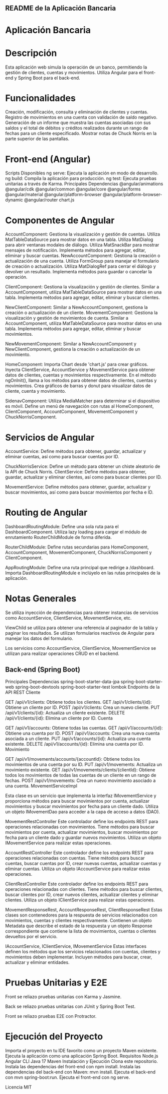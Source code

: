 ## README de la Aplicación Bancaria

# Aplicación Bancaria

# Descripción

Esta aplicación web simula la operación de un banco, permitiendo la gestión de clientes, cuentas y movimientos. Utiliza Angular para el front-end y Spring Boot para el back-end.

# Funcionalidades

Creación, modificación, consulta y eliminación de clientes y cuentas.
Registro de movimientos en una cuenta con validación de saldo negativo.
Generación de un informe que muestra las cuentas asociadas con sus saldos y el total de débitos y créditos realizados durante un rango de fechas para un cliente especificado.
Mostrar notas de Chuck Norris en la parte superior de las pantallas.

# Front-end (Angular)

Scripts Disponibles
ng serve: Ejecuta la aplicación en modo de desarrollo.
ng build: Compila la aplicación para producción.
ng test: Ejecuta pruebas unitarias a través de Karma.
Principales Dependencias
@angular/animations
@angular/cdk
@angular/common
@angular/core
@angular/forms
@angular/material
@angular/platform-browser
@angular/platform-browser-dynamic
@angular/router
chart.js

# Componentes de Angular

AccountComponent: Gestiona la visualización y gestión de cuentas. Utiliza MatTableDataSource para mostrar datos en una tabla. Utiliza MatDialog para abrir ventanas modales de diálogo. Utiliza MatSnackBar para mostrar mensajes de notificación. Implementa métodos para agregar, editar, eliminar y buscar cuentas.
NewAccountComponent: Gestiona la creación o actualización de una cuenta. Utiliza FormGroup para manejar el formulario de creación o actualización. Utiliza MatDialogRef para cerrar el diálogo y devolver un resultado. Implementa métodos para guardar o cancelar la operación.

ClientComponent: Gestiona la visualización y gestión de clientes. Similar a AccountComponent, utiliza MatTableDataSource para mostrar datos en una tabla. Implementa métodos para agregar, editar, eliminar y buscar clientes.

NewClientComponent: Similar a NewAccountComponent, gestiona la creación o actualización de un cliente.
MovementComponent: Gestiona la visualización y gestión de movimientos de cuenta. Similar a AccountComponent, utiliza MatTableDataSource para mostrar datos en una tabla. Implementa métodos para agregar, editar, eliminar y buscar movimientos.

NewMovementComponent: Similar a NewAccountComponent y NewClientComponent, gestiona la creación o actualización de un movimiento.

HomeComponent: Importa Chart desde 'chart.js' para crear gráficos. Inyecta ClientService, AccountService y MovementService para obtener datos de clientes, cuentas y movimientos respectivamente. En el método ngOnInit(), llama a los métodos para obtener datos de clientes, cuentas y movimientos. Crea gráficos de barras y donut para visualizar datos de cliente, cuenta y movimiento.

SidenavComponent: Utiliza MediaMatcher para determinar si el dispositivo es móvil. Define un menú de navegación con rutas al HomeComponent, ClientComponent, AccountComponent, MovementComponent y ChuckNorrisComponent.

# Servicios de Angular

AccountService: Define métodos para obtener, guardar, actualizar y eliminar cuentas, así como para buscar cuentas por ID.

ChuckNorrisService: Define un método para obtener un chiste aleatorio de la API de Chuck Norris.
ClientService: Define métodos para obtener, guardar, actualizar y eliminar clientes, así como para buscar clientes por ID.

MovementService: Define métodos para obtener, guardar, actualizar y buscar movimientos, así como para buscar movimientos por fecha e ID.

# Routing de Angular

DashboardRoutingModule: Define una sola ruta para el DashboardComponent. Utiliza lazy loading para cargar el módulo de enrutamiento RouterChildModule de forma diferida.

RouterChildModule: Define rutas secundarias para HomeComponent, AccountComponent, MovementComponent, ChuckNorrisComponent y ClientComponent.

AppRoutingModule: Define una ruta principal que redirige a /dashboard. Importa DashboardRoutingModule e inclúyelo en las rutas principales de la aplicación.

# Notas Generales

Se utiliza inyección de dependencias para obtener instancias de servicios como AccountService, ClientService, MovementService, etc.

ViewChild se utiliza para obtener una referencia al paginador de la tabla y paginar los resultados.
Se utilizan formularios reactivos de Angular para manejar los datos del formulario.

Los servicios como AccountService, ClientService, MovementService se utilizan para realizar operaciones CRUD en el backend.

## Back-end (Spring Boot)

Principales Dependencias
spring-boot-starter-data-jpa
spring-boot-starter-web
spring-boot-devtools
spring-boot-starter-test
lombok
Endpoints de la API REST
Cliente

GET /api/v1/clients: Obtiene todos los clientes.
GET /api/v1/clients/{id}: Obtiene un cliente por ID.
POST /api/v1/clients: Crea un nuevo cliente.
PUT /api/v1/clients/{id}: Actualiza un cliente existente.
DELETE /api/v1/clients/{id}: Elimina un cliente por ID.
Cuenta

GET /api/v1/accounts: Obtiene todas las cuentas.
GET /api/v1/accounts/{id}: Obtiene una cuenta por ID.
POST /api/v1/accounts: Crea una nueva cuenta asociada a un cliente.
PUT /api/v1/accounts/{id}: Actualiza una cuenta existente.
DELETE /api/v1/accounts/{id}: Elimina una cuenta por ID.
Movimiento

GET /api/v1/movements/accounts/{accountId}: Obtiene todos los movimientos de una cuenta por su ID.
PUT /api/v1/movements: Actualiza un movimiento existente.
GET /api/v1/movements/clients/{clientId}: Obtiene todos los movimientos de todas las cuentas de un cliente en un rango de fechas.
POST /api/v1/movements: Crea un nuevo movimiento asociado a una cuenta.
MovementServiceImpl

Esta clase es un servicio que implementa la interfaz IMovementService y proporciona métodos para buscar movimientos por cuenta, actualizar movimientos y buscar movimientos por fecha para un cliente dado. Utiliza un objeto IMovementDao para acceder a la capa de acceso a datos (DAO).

MovementRestController
Este controlador define los endpoints REST para operaciones relacionadas con movimientos. Tiene métodos para buscar movimientos por cuenta, actualizar movimientos, buscar movimientos por fecha para un cliente dado y guardar nuevos movimientos. Utiliza un objeto IMovementService para realizar estas operaciones.

AccountRestController
Este controlador define los endpoints REST para operaciones relacionadas con cuentas. Tiene métodos para buscar cuentas, buscar cuentas por ID, crear nuevas cuentas, actualizar cuentas y eliminar cuentas. Utiliza un objeto IAccountService para realizar estas operaciones.

ClientRestController
Este controlador define los endpoints REST para operaciones relacionadas con clientes. Tiene métodos para buscar clientes, buscar clientes por ID, crear nuevos clientes, actualizar clientes y eliminar clientes. Utiliza un objeto IClientService para realizar estas operaciones.

MovementResponseRest, AccountResponseRest, ClientResponseRest
Estas clases son contenedores para la respuesta de servicios relacionados con movimientos, cuentas y clientes respectivamente. Contienen un objeto Metadata que describe el estado de la respuesta y un objeto Response correspondiente que contiene la lista de movimientos, cuentas o clientes devueltos por el servicio.

IAccountService, IClientService, IMovementService
Estas interfaces definen los métodos que los servicios relacionados con cuentas, clientes y movimientos deben implementar. Incluyen métodos para buscar, crear, actualizar y eliminar entidades.

# Pruebas Unitarias y E2E

Front se reliazo pruebas unitarias con Karma y Jasmine.

Back se reliazo pruebas unitarias con JUnit y Spring Boot Test.

Front se reliazo pruebas E2E con Protractor.

# Ejecución del Proyecto

Importa el proyecto en tu IDE favorito como un proyecto Maven existente.
Ejecuta la aplicación como una aplicación Spring Boot.
Requisitos
Node.js
Angular CLI
Java 17
Maven
Instalación y Ejecución
Clona este repositorio.
Instala las dependencias del front-end con npm install.
Instala las dependencias del back-end con Maven: mvn install.
Ejecuta el back-end con mvn spring-boot:run.
Ejecuta el front-end con ng serve.

Licencia
MIT
